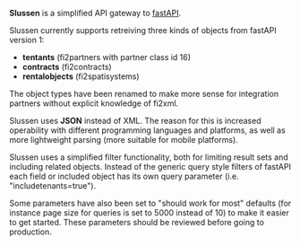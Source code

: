 **Slussen** is a simplified API gateway to [fastAPI](http://www.fastapi.se). 

Slussen currently supports retreiving three kinds of objects from fastAPI version 1:
* **tentants** (fi2partners with partner class id 16)
* **contracts** (fi2contracts)
* **rentalobjects** (fi2spatisystems)

The object types have been renamed to make more sense for integration partners without explicit knowledge of fi2xml.

Slussen uses **JSON** instead of XML. The reason for this is increased operability with different programming languages and platforms, as well as more lightweight parsing (more suitable for mobile platforms).

Slussen uses a simplified filter functionality, both for limiting result sets and including related objects. Instead of the generic query style filters of fastAPI each field or included object has its own query parameter (i.e. "includetenants=true").

Some parameters have also been set to "should work for most" defaults (for instance page size for queries is set to 5000 instead of 10) to make it easier to get started. These parameters should be reviewed before going to production.
